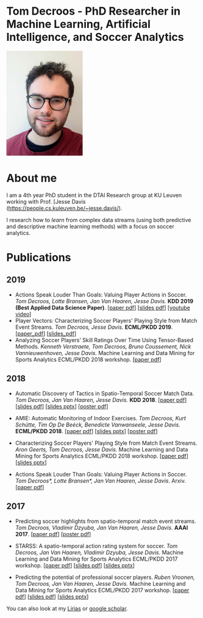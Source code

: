# Tom Decroos - PhD Researcher in Machine Learning, Artificial Intelligence, and Soccer Analytics
![Headshot of Tom](headshot_tom_small.jpg)

# About me
I am a 4th year PhD student in the DTAI Research group at KU Leuven working with Prof. [Jesse Davis (https://people.cs.kuleuven.be/~jesse.davis/).

I research how to _learn_ from complex data streams (using both predictive and descriptive machine learning methods) with a focus on soccer analytics.

# Publications

## 2019
- Actions Speak Louder Than Goals: Valuing Player Actions in Soccer. _Tom Decroos, Lotte Bransen, Jan Van Haaren, Jesse Davis._ **KDD 2019 (Best Applied Data Science  Paper)**. [[paper pdf](reports/kdd19_tomd.pdf)] [[slides pdf](reports/kdd2019_tomd_slides.pdf)] [[youtube video](https://www.youtube.com/watch?v=S_WJwqfVNis])]
- Player Vectors: Characterizing Soccer Players' Playing Style from Match Event Streams. _Tom Decroos, Jesse Davis._ **ECML/PKDD 2019**. [[paper_pdf](reports/ecml19_tomd.pdf)] [[slides_pdf](reports/playing-style-wide-v2.pdf)]
- Analyzing Soccer Players’ Skill Ratings Over Time Using Tensor-Based Methods. _Kenneth Verstraete, Tom Decroos, Bruno Coussement, Nick Vannieuwenhoven, Jesse Davis._ Machine Learning and Data Mining for Sports Analytics ECML/PKDD 2018 workshop.
[[paper pdf](reports/mlsa19-verstraete.pdf)]

## 2018

- Automatic Discovery of Tactics in Spatio-Temporal Soccer Match Data. _Tom Decroos, Jan Van Haaren, Jesse Davis._ **KDD 2018**.
[[paper pdf](https://lirias.kuleuven.be/retrieve/510838)] [[slides pdf](reports/tactics-wide-v2.pdf)] [[slides pptx](reports/tactics-wide-v2.pptx)] [[poster pdf](reports/tactics-poster.pdf)]

- AMIE: Automatic Monitoring of Indoor Exercises. _Tom Decroos, Kurt Schütte, Tim Op De Beéck, Benedicte Vanwanseele, Jesse Davis._ **ECML/PKDD 2018**.
[[paper pdf](https://lirias.kuleuven.be/retrieve/514399)] [[slides pptx](reports/amie-v3.pptx)] [[poster pdf](reports/amie-poster.pdf)]

- Characterizing Soccer Players' Playing Style from Match Event Streams. _Aron Geerts, Tom Decroos, Jesse Davis._ Machine Learning and Data Mining for Sports Analytics ECML/PKDD 2018 workshop.
[[paper pdf](https://lirias.kuleuven.be/retrieve/517045)] [[slides pptx](reports/player-vectors-v2.pptx)]

- Actions Speak Louder Than Goals: Valuing Player Actions in Soccer. _Tom Decroos\*, Lotte Bransen\*, Jan Van Haaren, Jesse Davis_. Arxiv.
[[paper pdf](https://arxiv.org/pdf/1802.07127.pdf)]

## 2017

- Predicting soccer highlights from spatio-temporal match event streams. _Tom Decroos, Vladimir Dzyuba, Jan Van Haaren, Jesse Davis._ **AAAI 2017**.
[[paper pdf](https://lirias.kuleuven.be/retrieve/415729)] [[poster pdf](reports/AAAI17poster.pdf)]

- STARSS: A spatio-temporal action rating system for soccer. _Tom Decroos, Jan Van Haaren, Vladimir Dzyuba, Jesse Davis._ Machine Learning and Data Mining for Sports Analytics ECML/PKDD 2017 workshop. [[paper pdf](https://lirias.kuleuven.be/retrieve/465691)]
[[slides pdf](reports/STARSS.pdf)] [[slides pptx](reports/STARSS.pptx)]

- Predicting the potential of professional soccer players. _Ruben Vroonen, Tom Decroos, Jan Van Haaren, Jesse Davis._ Machine Learning and Data Mining for Sports Analytics ECML/PKDD 2017 workshop. [[paper pdf](https://lirias.kuleuven.be/retrieve/465703)]
[[slides pdf](reports/APROPOS.pdf)] [[slides pptx](reports/APROPOS.pptx)]

You can also look at my [Lirias](https://lirias.kuleuven.be/cv?u=U0085417) or [google scholar](https://scholar.google.be/citations?user=qjT9xpQAAAAJ&hl=en).
